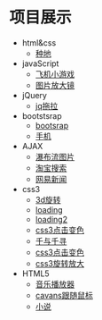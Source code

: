 # 项目展示
 + html&css
   - [种地](https://511446781.github.io/project/cultivation)
 + javaScript
   - [飞机小游戏](https://511446781.github.io/project/飞机)
   - [图片放大镜](https://511446781.github.io/project/图片放大镜)
+ jQuery
   - [jq拖拉](https://511446781.github.io/project/jq)
+ bootstsrap
   - [bootsrap](https://511446781.github.io/project/bootsrap)
   - [手机](https://511446781.github.io/project/手机)
+ AJAX
   - [瀑布流图片](https://511446781.github.io/project/AJAX/瀑布流.html)
   - [淘宝搜索](https://511446781.github.io/project/AJAX/淘宝搜索.html)
   - [网易新闻](https://511446781.github.io/project/AJAX/网易新闻.html)
+ css3
    - [3d旋转](https://511446781.github.io/project/正方形3D旋转)
    - [loading](https://511446781.github.io/project/loading)
    - [loading2](https://511446781.github.io/project/loading2)
    - [css3点击变色](https://511446781.github.io/project/css3点击变色)
    - [千与千寻](https://511446781.github.io/project/千与千寻)
    - [css3点击变色](https://511446781.github.io/project/css3点击变色)
    - [css3旋转放大](https://511446781.github.io/project/css3旋转放大)
+ HTML5
    - [音乐播放器](https://511446781.github.io/project/音乐播放器)
    - [cavans跟随鼠标](https://511446781.github.io/project/cavans跟随鼠标)
    - [小说](https://511446781.github.io/seach.html)
